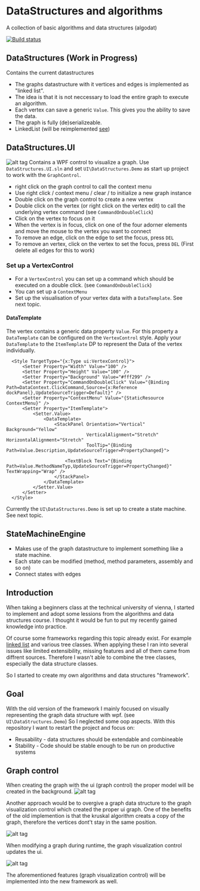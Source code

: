 # DataStructures and algorithms

A collection of basic algorithms and data structures (algodat)

[![Build status](https://ci.appveyor.com/api/projects/status/ochuuevuytt1ekin/branch/master?svg=true)](https://ci.appveyor.com/project/mfe-/get-the-solution/branch/master)

## DataStructures (Work in Progress)

Contains the current datastructures

- The graphs datastructure with it vertices and edges is implemented as "linked list". 
- The idea is that it is not neccessary to load the entire graph to execute an algorithm.
- Each vertex can save a generic `Value`. This gives you the ability to save the data.
- The graph is fully (de)serializeable.
- LinkedList (will be reimplemented [see](https://github.com/mfe-/Abstract.DataStructures.Algorithms/issues/3))

## DataStructures.UI

![alt tag](http://i.imgur.com/4WS122c.gif)
Contains a WPF control to visualize a graph. 
Use `DataStructures.UI.sln` and set `UI\DataStructures.Demo` as start up project to work with the `GraphControl`.

- right click on the graph control to call the context menu
- Use right click / context menu / clear / to initialize a new graph instance
- Double click on the graph control to create a new vertex
- Double click on the vertex (or right click on the vertex edit) to call the underlying vertex command (see `CommandOnDoubleClick`)
- Click on the vertex to focus on it
- When the vertex is in focus, click on one of the four adorner elements and move the mouse to the vertex you want to connect
- To remove an edge, click on the edge to set the focus, press `DEL`
- To remove an vertex, click on the vertex to set the focus, press `DEL` (First delete all edges for this to work)

### Set up a VertexControl

- For a `VertexControl` you can set up a command which should be executed on a double click. (see `CommandOnDoubleClick`) 
- You can set up a `ContextMenu`
- Set up the visualisation of your vertex data with a `DataTemplate`. See next topic.

#### DataTemplate

The vertex contains a generic data property `Value`. For this property a `DataTemplate` can be configured on the ``VertexControl`` style.
Apply your `DataTemplate` to the `ItemTemplate` DP to represent the Data of the vertex individually. 


      <Style TargetType="{x:Type ui:VertexControl}">
          <Setter Property="Width" Value="100" />
          <Setter Property="Height" Value="100" />
          <Setter Property="Background" Value="#fff299" />
          <Setter Property="CommandOnDoubleClick" Value="{Binding Path=DataContext.ClickCommand,Source={x:Reference dockPanel},UpdateSourceTrigger=Default}" />
          <Setter Property="ContextMenu" Value="{StaticResource ContextMenu}" />
          <Setter Property="ItemTemplate">
              <Setter.Value>
                  <DataTemplate>
                      <StackPanel Orientation="Vertical" Background="Yellow" 
                                  VerticalAlignment="Stretch" HorizontalAlignment="Stretch"
                                  ToolTip="{Binding Path=Value.Description,UpdateSourceTrigger=PropertyChanged}">
      
                          <TextBlock Text="{Binding Path=Value.MethodNameTyp,UpdateSourceTrigger=PropertyChanged}" TextWrapping="Wrap" />
                      </StackPanel>
                  </DataTemplate>
              </Setter.Value>
          </Setter>
      </Style>

Currently the `UI\DataStructures.Demo` is set up to create a state machine. See next topic.

## StateMachineEngine

- Makes use of the graph datastructure to implement something like a state machine.
- Each state can be modified (method, method parameters, assembly and so on)
- Connect states with edges

## Introduction

When taking a beginners class at the technical university of vienna, I started to 
implement and adopt some lessions from the algorithms and data structures course.
I thought it would be fun to put my recently gained knowledge into practice.

Of course some frameworks regarding this topic already exist. For example
[linked list](https://msdn.microsoft.com/en-us/library/he2s3bh7(v=vs.110).aspx) and various tree classes.
When applying these I ran into several issues like limited extensibility, missing features and all of them came from diffrent sources. Therefore I wasn't able to combine the tree classes, especially the data structure classes.

So I started to create my own algorithms and data structures "framework".

## Goal

With the old version of the framework I mainly focused on visually representing the graph data structure with wpf. (see `UI\DataStructures.Demo`)
So I neglected some oop aspects.
With this repository I want to restart the project and focus on:

* Reusability - data structures should be extendable and combineable
* Stability - Code should be stable enough to be run on productive systems

## Graph control

When creating the graph with the ui (graph control) the proper model will be created in the background. 
![alt tag](http://i.imgur.com/4WS122c.gif)

Another approach would be to overgive a graph data structure to the graph visualization control which created the proper ui graph.
One of the benefits of the old implemention is that the kruskal algorithm creats a copy of the graph, therefore the vertices dont't stay in the same position.

![alt tag](http://i.imgur.com/6KQueHc.gif)

When modifying a graph during runtime, the graph visualization control updates the ui. 

![alt tag](http://i.imgur.com/M1YcpDV.gif)

The aforementioned features (graph visualization control) will be implemented into the new framework as well.
